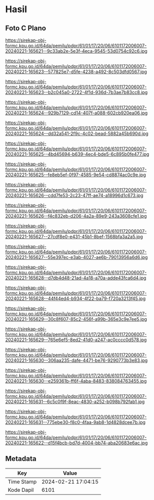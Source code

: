 # Hasil

## Foto C Plano

https://sirekap-obj-formc.kpu.go.id/64da/pemilu/pdpr/61/01/17/20/06/6101172006007-20240221-165621--9c33ab2e-5e3f-4eca-9545-53d0754c92c6.jpg

https://sirekap-obj-formc.kpu.go.id/64da/pemilu/pdpr/61/01/17/20/06/6101172006007-20240221-165623--577825e7-d5fe-4238-a492-8c503dfd0567.jpg

https://sirekap-obj-formc.kpu.go.id/64da/pemilu/pdpr/61/01/17/20/06/6101172006007-20240221-165623--b2c045a0-2722-4f1d-936d-7b3ae7b83cc8.jpg

https://sirekap-obj-formc.kpu.go.id/64da/pemilu/pdpr/61/01/17/20/06/6101172006007-20240221-165624--929b7129-cd14-407f-a088-602cb920ea06.jpg

https://sirekap-obj-formc.kpu.go.id/64da/pemilu/pdpr/61/01/17/20/06/6101172006007-20240221-165624--dd32a541-2f9c-4c02-bead-5882a45b690d.jpg

https://sirekap-obj-formc.kpu.go.id/64da/pemilu/pdpr/61/01/17/20/06/6101172006007-20240221-165625--4bd45694-b639-4ec4-bde5-6c895b0fe477.jpg

https://sirekap-obj-formc.kpu.go.id/64da/pemilu/pdpr/61/01/17/20/06/6101172006007-20240221-165625--fe8eb5ef-0f97-4585-9e54-cd8874ac0c9e.jpg

https://sirekap-obj-formc.kpu.go.id/64da/pemilu/pdpr/61/01/17/20/06/6101172006007-20240221-165626--cdd7fe53-2c23-47ff-ae74-a18996d1c673.jpg

https://sirekap-obj-formc.kpu.go.id/64da/pemilu/pdpr/61/01/17/20/06/6101172006007-20240221-165626--f4c832eb-d206-4a2a-89e9-243a3608cfe1.jpg

https://sirekap-obj-formc.kpu.go.id/64da/pemilu/pdpr/61/01/17/20/06/6101172006007-20240221-165627--27cdf8e0-e431-45b1-8bef-1568bfa3a2a5.jpg

https://sirekap-obj-formc.kpu.go.id/64da/pemilu/pdpr/61/01/17/20/06/6101172006007-20240221-165627--55e397ec-e3ab-4027-ae6b-79013956a6d6.jpg

https://sirekap-obj-formc.kpu.go.id/64da/pemilu/pdpr/61/01/17/20/06/6101172006007-20240221-165628--d7db4d48-21ad-4a18-a70a-adde43fca6d4.jpg

https://sirekap-obj-formc.kpu.go.id/64da/pemilu/pdpr/61/01/17/20/06/6101172006007-20240221-165628--44f44ed4-b934-4f22-ba79-f720a3213f45.jpg

https://sirekap-obj-formc.kpu.go.id/64da/pemilu/pdpr/61/01/17/20/06/6101172006007-20240221-165629--30c8f607-85c2-456f-a99b-365e3c9e7ee5.jpg

https://sirekap-obj-formc.kpu.go.id/64da/pemilu/pdpr/61/01/17/20/06/6101172006007-20240221-165629--765e6ef5-8ed2-41d0-a247-ac0cccc0d578.jpg

https://sirekap-obj-formc.kpu.go.id/64da/pemilu/pdpr/61/01/17/20/06/6101172006007-20240221-165630--306aa235-dafe-4471-be76-9290773b3e83.jpg

https://sirekap-obj-formc.kpu.go.id/64da/pemilu/pdpr/61/01/17/20/06/6101172006007-20240221-165630--e259361b-ff6f-4aba-8483-838084763455.jpg

https://sirekap-obj-formc.kpu.go.id/64da/pemilu/pdpr/61/01/17/20/06/6101172006007-20240221-165631--6c5c0f9f-8eac-4830-a252-b098b792fab1.jpg

https://sirekap-obj-formc.kpu.go.id/64da/pemilu/pdpr/61/01/17/20/06/6101172006007-20240221-165631--775ebe30-f8c0-4faa-9ab8-1d4828dcee7b.jpg

https://sirekap-obj-formc.kpu.go.id/64da/pemilu/pdpr/61/01/17/20/06/6101172006007-20240221-165622--d15f4bcb-bd7d-4004-bb74-aba20683e6ac.jpg


## Metadata

| Key        | Value               |
| ---------- | ------------------- |
| Time Stamp | 2024-02-21 17:04:15 |
| Kode Dapil | 6101                |



